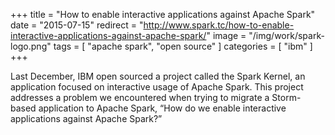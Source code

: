 +++
title = "How to enable interactive applications against Apache Spark"
date = "2015-07-15"
redirect = "http://www.spark.tc/how-to-enable-interactive-applications-against-apache-spark/"
image = "/img/work/spark-logo.png"
tags = [ "apache spark", "open source" ]
categories = [ "ibm" ]
+++

Last December, IBM open sourced a project called the Spark Kernel, an
application focused on interactive usage of Apache Spark. This project
addresses a problem we encountered when trying to migrate a Storm-based
application to Apache Spark, “How do we enable interactive applications
against Apache Spark?”

